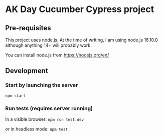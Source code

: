 # AK Day Cucumber Cypress project

## Pre-requisites

This project uses node.js. At the time of writing, I am using node.js 16.10.0 although anything 14+ will probably work.

You can install node.js from https://nodejs.org/en/

## Development

### Start by launching the server

`npm start`

### Run tests (requires server running)

In a visible browser: `npm run test:dev`

_or_ in headless mode: `npm test`

